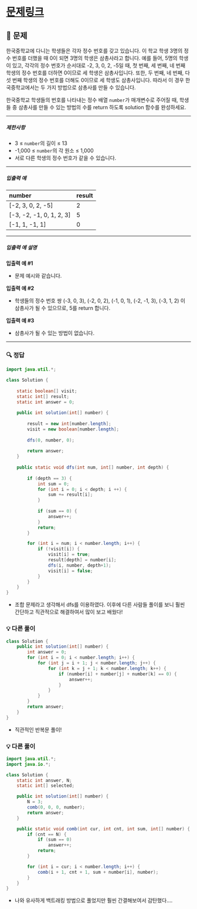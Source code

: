# [문제링크](https://school.programmers.co.kr/learn/courses/30/lessons/131705)

## 📝 문제

한국중학교에 다니는 학생들은 각자 정수 번호를 갖고 있습니다. 이 학교 학생 3명의 정수 번호를 더했을 때 0이 되면 3명의 학생은 삼총사라고 합니다. 예를 들어, 5명의 학생이 있고, 각각의 정수 번호가 순서대로 -2, 3, 0, 2, -5일 때, 첫 번째, 세 번째, 네 번째 학생의 정수 번호를 더하면 0이므로 세 학생은 삼총사입니다. 또한, 두 번째, 네 번째, 다섯 번째 학생의 정수 번호를 더해도 0이므로 세 학생도 삼총사입니다. 따라서 이 경우 한국중학교에서는 두 가지 방법으로 삼총사를 만들 수 있습니다.

한국중학교 학생들의 번호를 나타내는 정수 배열 `number`가 매개변수로 주어질 때, 학생들 중 삼총사를 만들 수 있는 방법의 수를 return 하도록 solution 함수를 완성하세요.

---

##### 제한사항

-   3 ≤ `number`의 길이 ≤ 13
-   -1,000 ≤ `number`의 각 원소 ≤ 1,000
-   서로 다른 학생의 정수 번호가 같을 수 있습니다.

---

##### 입출력 예

| number                   | result |
|:------------------------ |:------ |
| [-2, 3, 0, 2, -5]        | 2      |
| [-3, -2, -1, 0, 1, 2, 3] | 5      |
| [-1, 1, -1, 1]           | 0       |


---

##### 입출력 예 설명

**입출력 예 #1**

-   문제 예시와 같습니다.

**입출력 예 #2**

-   학생들의 정수 번호 쌍 (-3, 0, 3), (-2, 0, 2), (-1, 0, 1), (-2, -1, 3), (-3, 1, 2) 이 삼총사가 될 수 있으므로, 5를 return 합니다.

**입출력 예 #3**

-   삼총사가 될 수 있는 방법이 없습니다.

---

### 🔍 정답

```java
import java.util.*;

class Solution {
    
    static boolean[] visit;
    static int[] result;
    static int answer = 0;
    
    public int solution(int[] number) {
        
        result = new int[number.length];
        visit = new boolean[number.length];
        
        dfs(0, number, 0);
        
        return answer;
    }
    
    public static void dfs(int num, int[] number, int depth) {
        
        if (depth == 3) {
            int sum = 0;
            for (int i = 0; i < depth; i ++) {
                sum += result[i];
            }
            
            if (sum == 0) {
                answer++;
            }
            return;
        }

        for (int i = num; i < number.length; i++) {
            if (!visit[i]) {
                visit[i] = true;
                result[depth] = number[i];
                dfs(i, number, depth+1);
                visit[i] = false;
            }
        }
    }
}
```
- 조합 문제라고 생각해서 dfs를 이용하였다. 이후에 다른 사람들 풀이를 보니 훨씬 간단하고 직관적으로 해결하여서 많이 보고 배웠다!


### 💡 다른 풀이

```java
class Solution {
    public int solution(int[] number) {
        int answer = 0;
        for (int i = 0; i < number.length; i++) {
            for (int j = i + 1; j < number.length; j++) {
                for (int k = j + 1; k < number.length; k++) {
                    if (number[i] + number[j] + number[k] == 0) {
                        answer++;
                    }
                }
            }
        }
        return answer;
    }
}
```
- 직관적인 반복문 풀이!

### 💡 다른 풀이 

```java
import java.util.*;
import java.io.*;

class Solution {
    static int answer, N;
    static int[] selected;

    public int solution(int[] number) {
        N = 3;
        comb(0, 0, 0, number);
        return answer;
    }

    public static void comb(int cur, int cnt, int sum, int[] number) {
        if (cnt == N) {
            if (sum == 0)
                answer++;
            return;
        }

        for (int i = cur; i < number.length; i++) {
            comb(i + 1, cnt + 1, sum + number[i], number);
        }
    }
}
```
- 나와 유사하게 백트래킹 방법으로 풀었지만 훨씬 간결해보여서 감탄했다....